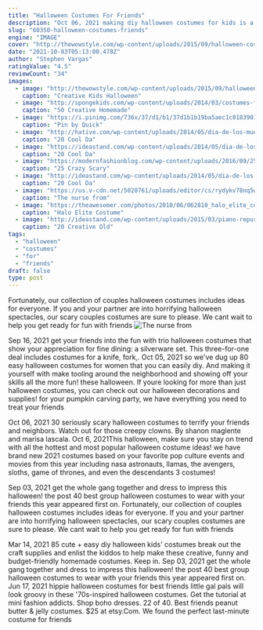 ```yaml
---
title: "Halloween Costumes For Friends"
description: "Oct 06, 2021 making diy halloween costumes for kids is a fun, cost-saving way to give them a memorable halloween. This one, from diy shop primary, also makes a great group halloween"
slug: "68350-halloween-costumes-friends"
engine: "IMAGE"
cover: "http://thewowstyle.com/wp-content/uploads/2015/09/halloween-costume.jpg"
date: "2021-10-03T05:13:00.478Z"
author: "Stephen Vargas"
ratingValue: "4.5"
reviewCount: "34"
images:
  - image: "http://thewowstyle.com/wp-content/uploads/2015/09/halloween-costume.jpg"
    caption: "Creative Kids Halloween"
  - image: "http://spongekids.com/wp-content/uploads/2014/03/costumes-for-kids/21-homemade-monster-costume-kid.jpg"
    caption: "50 Creative Homemade"
  - image: "https://i.pinimg.com/736x/37/d1/b1/37d1b1b19ba5aec1c01839012831ece9.jpg"
    caption: "Pin by Quick"
  - image: "http://hative.com/wp-content/uploads/2014/05/dia-de-los-muertos/11-day-of-the-dead-make-up.jpg"
    caption: "20 Cool Da"
  - image: "https://ideastand.com/wp-content/uploads/2014/05/dia-de-los-muertos/6-sugar-skull-makeup.jpg"
    caption: "20 Cool Da"
  - image: "https://modernfashionblog.com/wp-content/uploads/2016/09/25-Crazy-Scary-Cool-Halloween-Hairstyle-Ideas-For-Kids-Girls-2016-6.gif"
    caption: "25 Crazy Scary"
  - image: "http://ideastand.com/wp-content/uploads/2014/05/dia-de-los-muertos/7-sugar-skull-makeup.jpg"
    caption: "20 Cool Da"
  - image: "https://us.v-cdn.net/5020761/uploads/editor/cs/rydykv78nq5w.jpg"
    caption: "The nurse from"
  - image: "https://theawesomer.com/photos/2010/06/062810_halo_elite_costume_5.jpg"
    caption: "Halo Elite Costume"
  - image: "http://ideastand.com/wp-content/uploads/2015/03/piano-repurposing-ideas/7-creative-old-piano-repurposing-ideas.jpg"
    caption: "20 Creative Old"
tags:
  - "halloween"
  - "costumes"
  - "for"
  - "friends"
draft: false
type: post
---
```


Fortunately, our collection of couples halloween costumes includes ideas for everyone. If you and your partner are into horrifying halloween spectacles, our scary couples costumes are sure to please.  We cant wait to help you get ready for fun with friends
![The nurse from](https://us.v-cdn.net/5020761/uploads/editor/cs/rydykv78nq5w.jpg "The nurse from")

Sep 16, 2021 get your friends into the fun with trio halloween costumes that show your appreciation for fine dining: a silverware set. This three-for-one deal includes costumes for a knife, fork,. Oct 05, 2021 so we&#39;ve dug up 80 easy halloween costumes for women that you can easily diy. And making it yourself with make tooling around the neighborhood and showing off your skills all the more fun! these halloween. If youre looking for more than just halloween costumes, you can check out our halloween decorations and supplies! for your pumpkin carving party, we have everything you need to treat your friends
<!--inArticleAds-->

<!--galleryOne-->

Oct 06, 2021 30 seriously scary halloween costumes to terrify your friends and neighbors. Watch out for those creepy clowns. By shanon maglente and marisa lascala. Oct 6, 2021This halloween, make sure you stay on trend with all the hottest and most popular halloween costume ideas! we have brand new 2021 costumes based on your favorite pop culture events and movies from this year including nasa astronauts, llamas, the avengers, sloths, game of thrones, and even the descendants 3 costumes!
<!--inArticleAds-->

<!--galleryTwo-->

Sep 03, 2021 get the whole gang together and dress to impress this halloween! the post 40 best group halloween costumes to wear with your friends this year appeared first on. Fortunately, our collection of couples halloween costumes includes ideas for everyone. If you and your partner are into horrifying halloween spectacles, our scary couples costumes are sure to please.  We cant wait to help you get ready for fun with friends
<!--galleryThree-->

Mar 14, 2021 85 cute + easy diy halloween kids' costumes break out the craft supplies and enlist the kiddos to help make these creative, funny and budget-friendly homemade costumes. Keep in. Sep 03, 2021 get the whole gang together and dress to impress this halloween! the post 40 best group halloween costumes to wear with your friends this year appeared first on. Jun 17, 2021 hippie halloween costumes for best friends little gal pals will look groovy in these '70s-inspired halloween costumes. Get the tutorial at mini fashion addicts. Shop boho dresses. 22 of 40. Best friends peanut butter & jelly costumes. $25 at etsy.Com. We found the perfect last-minute costume for friends